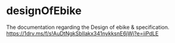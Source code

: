 # designOfEbike
The documentation regarding the Design of ebike &amp; specification.
https://1drv.ms/f/s!AuDtNgkSblIakx341nykksnE6jWj?e=iiPdLE
